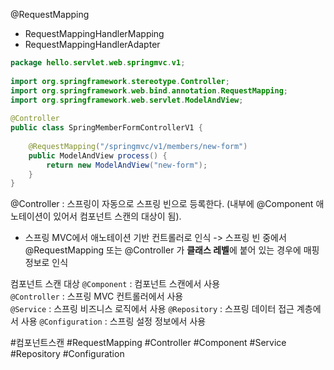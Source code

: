 @RequestMapping
- RequestMappingHandlerMapping
- RequestMappingHandlerAdapter

```java
package hello.servlet.web.springmvc.v1;  
  
import org.springframework.stereotype.Controller;  
import org.springframework.web.bind.annotation.RequestMapping;  
import org.springframework.web.servlet.ModelAndView;  
  
@Controller  
public class SpringMemberFormControllerV1 {  
  
    @RequestMapping("/springmvc/v1/members/new-form")  
    public ModelAndView process() {  
        return new ModelAndView("new-form");  
    }  
}
```

@Controller : 스프링이 자동으로 스프링 빈으로 등록한다. (내부에 @Component 애노테이션이 있어서 컴포넌트 스캔의 대상이 됨). 
- 스프링 MVC에서 애노테이션 기반 컨트롤러로 인식 -> 스프링 빈 중에서 @RequestMapping 또는 @Controller 가 **클래스 레벨**에 붙어 있는 경우에 매핑 정보로 인식

컴포넌트 스캔 대상
`@Component` : 컴포넌트 스캔에서 사용  
`@Controller` : 스프링 MVC 컨트롤러에서 사용  
`@Service` : 스프링 비즈니스 로직에서 사용
`@Repository` : 스프링 데이터 접근 계층에서 사용 
`@Configuration` : 스프링 설정 정보에서 사용

#컴포넌트스캔 #RequestMapping #Controller #Component #Service #Repository #Configuration 

